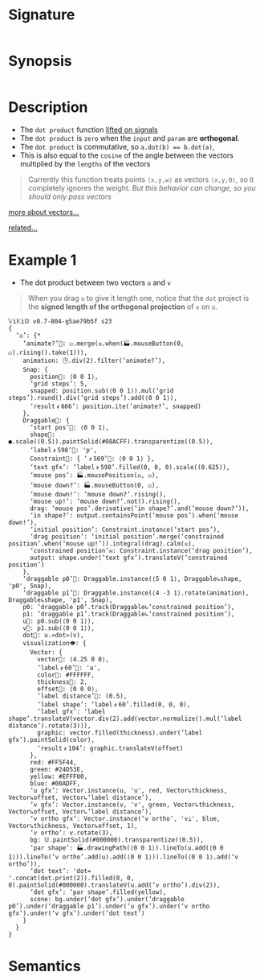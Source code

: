 # Signature
```vikid-signature
```

# Synopsis
```vikid-synopsis
```

# Description
- The `dot product` function [lifted on signals](/refman/concepts/pure_functions)
- The `dot product` is `zero` when the `input` and `param` are __orthogonal__.
- The `dot product` is commutative, so `a.dot(b) == b.dot(a)`,
- This is also equal to the `cosine` of the angle between the vectors multiplied by the `lengths` of the vectors

> Currently this function treats points `⟨x,y,w⟩` as vectors `⟨x,y,0⟩`, so it completely ignores the weight. _But this behavior can change, so you should only pass vectors_

[more about vectors...](/refman/concepts/vectors)

[related...](https://en.wikipedia.org/wiki/Dot_product)

# Example 1
- The dot product between two vectors `u` and `v`

> When you drag `u` to give it length one, notice that the `dot` project is the __signed length of the orthogonal projection__ of `v` on `u`. 

```vikid-script
𝕍i𝕂i𝔻 v0.7-804-g5ae79b5f s23
{ 
  ‘⌂’: {* 
    ‘animate?’📡: ☑.merge(☒.when(🏭.mouseButton(0, ☑).rising().take(1))),
    animation: 🕒.div(2).filter(‘animate?’),
    Snap: { 
      position🔩: ⟨0 0 1⟩,
      ‘grid steps’: 5,
      snapped: position.sub(⟨0 0 1⟩).mul(‘grid steps’).round().div(‘grid steps’).add(⟨0 0 1⟩),
      ‘result﹟666’: position.ite(‘animate?’, snapped)
    },
    Draggable📡: { 
      ‘start pos’🔩: ⟨0 0 1⟩,
      shape🔩: ●.scale((0.5)).paintSolid(#08ACFF).transparentize((0.5)),
      ‘label﹟598’🔩: 'p',
      Constraint🔩: { ‘﹟569’🔩: ⟨0 0 1⟩ },
      ‘text gfx’: ‘label﹟598’.filled(0, 0, 0).scale((0.625)),
      ‘mouse pos’: 🏭.mousePosition(☒, ☑),
      ‘mouse down?’: 🏭.mouseButton(0, ☑),
      ‘mouse down!’: ‘mouse down?’.rising(),
      ‘mouse up!’: ‘mouse down?’.not().rising(),
      drag: ‘mouse pos’.derivative(‘in shape?’.and(‘mouse down?’)),
      ‘in shape?’: output.containsPoint(‘mouse pos’).when(‘mouse down!’),
      ‘initial position’: Constraint.instance(‘start pos’),
      ‘drag position’: ‘initial position’.merge(‘constrained position’.when(‘mouse up!’)).integral(drag).calm(☒),
      ‘constrained position’✉: Constraint.instance(‘drag position’),
      output: shape.under(‘text gfx’).translateV(‘constrained position’)
    },
    ‘draggable p0’📡: Draggable.instance(⟨5 0 1⟩, Draggable↳shape, 'p0', Snap),
    ‘draggable p1’📡: Draggable.instance(⟨4 -3 1⟩.rotate(animation), Draggable↳shape, 'p1', Snap),
    p0: ‘draggable p0’.track(Draggable↳‘constrained position’),
    p1: ‘draggable p1’.track(Draggable↳‘constrained position’),
    u📡: p0.sub(⟨0 0 1⟩),
    v📡: p1.sub(⟨0 0 1⟩),
    dot📡: u.«dot»(v),
    visualization👁: { 
      Vector: { 
        vector🔩: ⟨4.25 0 0⟩,
        ‘label﹟60’🔩: 'a',
        color🔩: #FFFFFF,
        thickness🔩: 2,
        offset🔩: ⟨0 0 0⟩,
        ‘label distance’🔩: (0.5),
        ‘label shape’: ‘label﹟60’.filled(0, 0, 0),
        ‘label gfx’: ‘label shape’.translateV(vector.div(2).add(vector.normalize().mul(‘label distance’).rotate(3))),
        graphic: vector.filled(thickness).under(‘label gfx’).paintSolid(color),
        ‘result﹟104’: graphic.translateV(offset)
      },
      red: #FF5F44,
      green: #24D53E,
      yellow: #EFFF00,
      blue: #00ADFF,
      ‘u gfx’: Vector.instance(u, 'u', red, Vector↳thickness, Vector↳offset, Vector↳‘label distance’),
      ‘v gfx’: Vector.instance(v, 'v', green, Vector↳thickness, Vector↳offset, Vector↳‘label distance’),
      ‘v ortho gfx’: Vector.instance(‘v ortho’, 'v⟂', blue, Vector↳thickness, Vector↳offset, 1),
      ‘v ortho’: v.rotate(3),
      bg: 𝕌.paintSolid(#000000).transparentize((0.5)),
      ‘par shape’: 🏭.drawingPath(⟨0 0 1⟩).lineTo(u.add(⟨0 0 1⟩)).lineTo(‘v ortho’.add(u).add(⟨0 0 1⟩)).lineTo(⟨0 0 1⟩.add(‘v ortho’)),
      ‘dot text’: 'dot=
'.concat(dot.print(2)).filled(0, 0, 0).paintSolid(#000000).translateV(u.add(‘v ortho’).div(2)),
      ‘dot gfx’: ‘par shape’.filled(yellow),
      scene: bg.under(‘dot gfx’).under(‘draggable p0’).under(‘draggable p1’).under(‘u gfx’).under(‘v ortho gfx’).under(‘v gfx’).under(‘dot text’)
    }
  }
}
```

# Semantics